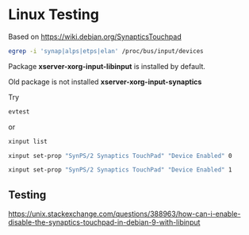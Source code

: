 # Linux Testing

Based on https://wiki.debian.org/SynapticsTouchpad

```sh
egrep -i 'synap|alps|etps|elan' /proc/bus/input/devices
```

Package **xserver-xorg-input-libinput** is installed by default.

Old package is not installed **xserver-xorg-input-synaptics**

Try

```sh
evtest
```

or

```sh
xinput list
```

```sh
xinput set-prop "SynPS/2 Synaptics TouchPad" "Device Enabled" 0
```

```sh
xinput set-prop "SynPS/2 Synaptics TouchPad" "Device Enabled" 1
```

## Testing

https://unix.stackexchange.com/questions/388963/how-can-i-enable-disable-the-synaptics-touchpad-in-debian-9-with-libinput
